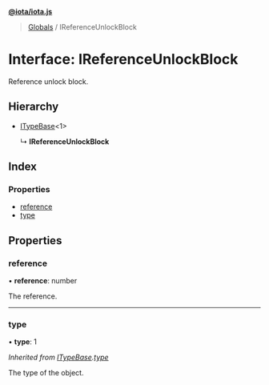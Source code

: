 **[@iota/iota.js](../README.md)**

> [Globals](../README.md) / IReferenceUnlockBlock

# Interface: IReferenceUnlockBlock

Reference unlock block.

## Hierarchy

* [ITypeBase](itypebase.md)<1\>

  ↳ **IReferenceUnlockBlock**

## Index

### Properties

* [reference](ireferenceunlockblock.md#reference)
* [type](ireferenceunlockblock.md#type)

## Properties

### reference

•  **reference**: number

The reference.

___

### type

•  **type**: 1

*Inherited from [ITypeBase](itypebase.md).[type](itypebase.md#type)*

The type of the object.
